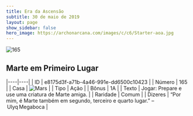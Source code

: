 ```yaml
---
title: Era da Ascensão
subtitle: 30 de maio de 2019
layout: page
show_sidebar: false
hero_image: https://archonarcana.com/images/c/c6/Starter-aoa.jpg
---
```


![165](https://cdn.keyforgegame.com/media/card_front/pt/435_165_X55Q28P9QHQ2_pt.png)

## Marte em Primeiro Lugar

|----|----|
| ID | e8175d3f-a71b-4a46-991e-dd6500c10423 |
| Número | 165 |
| Casa | ![Mars](https://archonarcana.com/images/thumb/d/de/Mars.png/22px-Mars.png "Marte") |
| Tipo | Ação |
| Bônus | 1A |
| Texto | Jogar: Prepare e use uma criatura de Marte amiga. |
| Raridade | Comum |
| Dizeres | “Por mim, é Marte também em segundo, terceiro e quarto lugar.” – Ulyq Megaboca |
